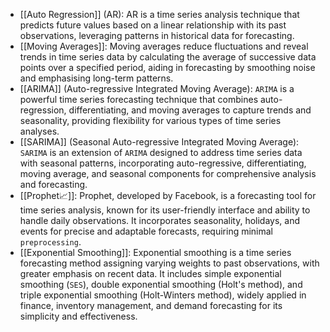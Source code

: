  

- [[Auto Regression]] (AR): AR is a time series analysis technique that predicts future values based on a linear relationship with its past observations, leveraging patterns in historical data for forecasting.
- [[Moving Averages]]: Moving averages reduce fluctuations and reveal trends in time series data by calculating the average of successive data points over a specified period, aiding in forecasting by smoothing noise and emphasising long-term patterns.
- [[ARIMA]] (Auto-regressive Integrated Moving Average): `ARIMA` is a powerful time series forecasting technique that combines auto-regression, differentiating, and moving averages to capture trends and seasonality, providing flexibility for various types of time series analyses.
- [[SARIMA]] (Seasonal Auto-regressive Integrated Moving Average): `SARIMA` is an extension of `ARIMA` designed to address time series data with seasonal patterns, incorporating auto-regressive, differentiating, moving average, and seasonal components for comprehensive analysis and forecasting.
- [[Prophet📈]]: Prophet, developed by Facebook, is a forecasting tool for time series analysis, known for its user-friendly interface and ability to handle daily observations. It incorporates seasonality, holidays, and events for precise and adaptable forecasts, requiring minimal `preprocessing`.
- [[Exponential Smoothing]]: Exponential smoothing is a time series forecasting method assigning varying weights to past observations, with greater emphasis on recent data. It includes simple exponential smoothing (`SES`), double exponential smoothing (Holt's method), and triple exponential smoothing (Holt-Winters method), widely applied in finance, inventory management, and demand forecasting for its simplicity and effectiveness.